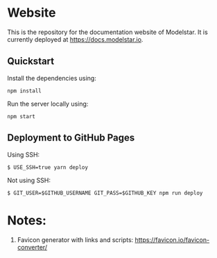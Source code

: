 # Website

This is the repository for the documentation website of Modelstar. It is currently deployed at https://docs.modelstar.io.

## Quickstart

Install the dependencies using:
```
npm install 
```

Run the server locally using:

```
npm start
```

## Deployment to GitHub Pages

Using SSH:

```
$ USE_SSH=true yarn deploy
```

Not using SSH:

```
$ GIT_USER=$GITHUB_USERNAME GIT_PASS=$GITHUB_KEY npm run deploy
```

# Notes:

1. Favicon generator with links and scripts: https://favicon.io/favicon-converter/
